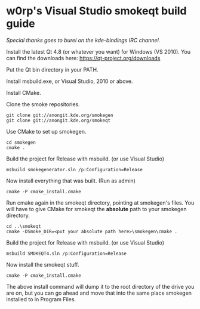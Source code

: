 # w0rp's Visual Studio smokeqt build guide

*Special thanks goes to burel on the kde-bindings IRC channel.*

Install the latest Qt 4.8 (or whatever you want) for Windows (VS 2010).
You can find the downloads here: https://qt-project.org/downloads

Put the Qt bin directory in your PATH.

Install msbuild.exe, or Visual Studio, 2010 or above.

Install CMake.

Clone the smoke repositories.

```batch
git clone git://anongit.kde.org/smokegen
git clone git://anongit.kde.org/smokeqt
```

Use CMake to set up smokegen.

```batch
cd smokegen
cmake .
```

Build the project for Release with msbuild. (or use Visual Studio)

```batch
msbuild smokegenerator.sln /p:Configuration=Release
```

Now install everything that was built. (Run as admin)

```batch
cmake -P cmake_install.cmake
```

Run cmake again in the smokeqt directory, pointing at smokegen's files.
You will have to give CMake for smokeqt the **absolute** path to your smokegen
directory.

```
cd ..\smokeqt
cmake -DSmoke_DIR=<put your absolute path here>\smokegen\cmake .
```

Build the project for Release with msbuild. (or use Visual Studio)

```batch
msbuild SMOKEQT4.sln /p:Configuration=Release
```

Now install the smokeqt stuff.

```batch
cmake -P cmake_install.cmake
```

The above install command will dump it to the root directory of the drive
you are on, but you can go ahead and move that into the same place
smokegen installed to in Program Files.


